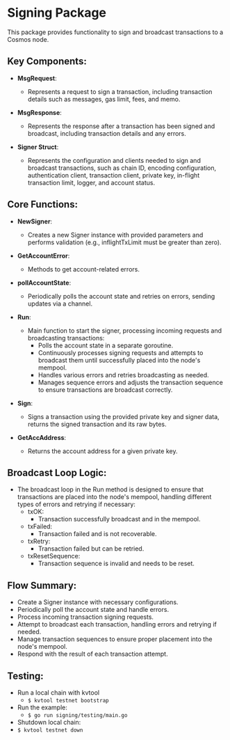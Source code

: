 # Signing Package

This package provides functionality to sign and broadcast transactions to a Cosmos node.

## Key Components:
- **MsgRequest**:
    - Represents a request to sign a transaction, including transaction details such as messages, gas limit, fees, and memo.

- **MsgResponse**:
    - Represents the response after a transaction has been signed and broadcast, including transaction details and any errors.

- **Signer Struct**:
    - Represents the configuration and clients needed to sign and broadcast transactions, such as chain ID,
      encoding configuration, authentication client, transaction client, private key, in-flight transaction limit,
      logger, and account status.

## Core Functions:

- **NewSigner**:
    - Creates a new Signer instance with provided parameters and performs validation (e.g., inflightTxLimit
      must be greater than zero).

- **GetAccountError**:
    - Methods to get account-related errors.

- **pollAccountState**:
    - Periodically polls the account state and retries on errors, sending updates via a channel.

- **Run**:
    - Main function to start the signer, processing incoming requests and broadcasting transactions:
        - Polls the account state in a separate goroutine.
        - Continuously processes signing requests and attempts to broadcast them until successfully placed into
          the node's mempool.
        - Handles various errors and retries broadcasting as needed.
        - Manages sequence errors and adjusts the transaction sequence to ensure transactions are broadcast correctly.

- **Sign**:
    - Signs a transaction using the provided private key and signer data, returns the signed transaction and its raw bytes.

- **GetAccAddress**:
    - Returns the account address for a given private key.

## Broadcast Loop Logic:
- The broadcast loop in the Run method is designed to ensure that transactions are placed into the node's mempool,
  handling different types of errors and retrying if necessary:
    - txOK:
        - Transaction successfully broadcast and in the mempool.
    - txFailed:
        - Transaction failed and is not recoverable.
    - txRetry:
        - Transaction failed but can be retried.
    - txResetSequence:
        - Transaction sequence is invalid and needs to be reset.


## Flow Summary:
- Create a Signer instance with necessary configurations.
- Periodically poll the account state and handle errors.
- Process incoming transaction signing requests.
- Attempt to broadcast each transaction, handling errors and retrying if needed.
- Manage transaction sequences to ensure proper placement into the node's mempool.
- Respond with the result of each transaction attempt.

## Testing:
- Run a local chain with kvtool
    - `$ kvtool testnet bootstrap`
- Run the example:
    - `$ go run signing/testing/main.go`
- Shutdown local chain:
- `$ kvtool testnet down`